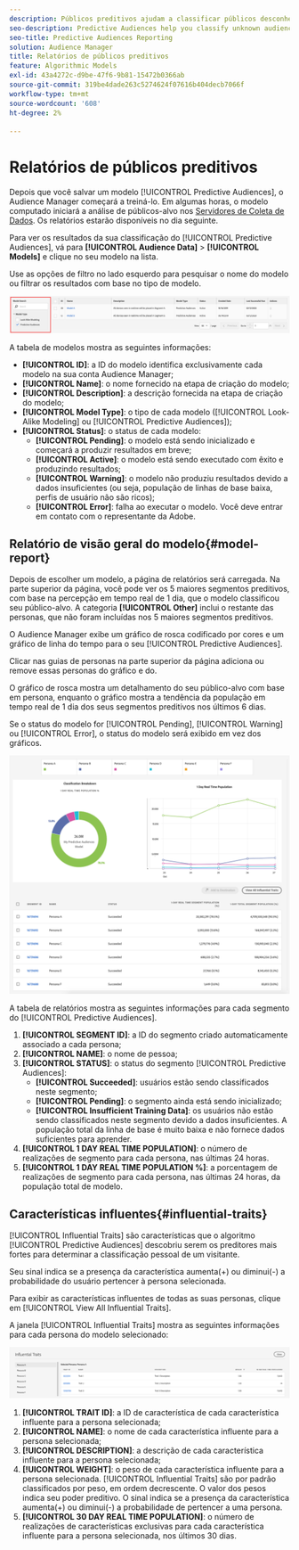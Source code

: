 ```yaml
---
description: Públicos preditivos ajudam a classificar públicos desconhecidos em personas distintas em tempo real, usando a ciência de dados.
seo-description: Predictive Audiences help you classify unknown audiences into distinct personas in real-time, using data science.
seo-title: Predictive Audiences Reporting
solution: Audience Manager
title: Relatórios de públicos preditivos
feature: Algorithmic Models
exl-id: 43a4272c-d9be-47f6-9b81-15472b0366ab
source-git-commit: 319be4dade263c5274624f07616b404decb7066f
workflow-type: tm+mt
source-wordcount: '608'
ht-degree: 2%

---
```


# Relatórios de públicos preditivos

Depois que você salvar um modelo [!UICONTROL Predictive Audiences], o Audience Manager começará a treiná-lo. Em algumas horas, o modelo computado iniciará a análise de públicos-alvo nos [Servidores de Coleta de Dados](https://experienceleague.adobe.com/docs/audience-manager/user-guide/reference/system-components/components-data-collection.html?lang=pt-BR#dcs-pcs). Os relatórios estarão disponíveis no dia seguinte.

Para ver os resultados da sua classificação do [!UICONTROL Predictive Audiences], vá para **[!UICONTROL Audience Data]** > **[!UICONTROL Models]** e clique no seu modelo na lista.

Use as opções de filtro no lado esquerdo para pesquisar o nome do modelo ou filtrar os resultados com base no tipo de modelo.

![filtro-de-públicos-preditivos](assets/predictive-audiences-filter-models.png)

A tabela de modelos mostra as seguintes informações:

* **[!UICONTROL ID]**: a ID do modelo identifica exclusivamente cada modelo na sua conta Audience Manager;
* **[!UICONTROL Name]**: o nome fornecido na etapa de criação do modelo;
* **[!UICONTROL Description]**: a descrição fornecida na etapa de criação do modelo;
* **[!UICONTROL Model Type]**: o tipo de cada modelo ([!UICONTROL Look-Alike Modeling] ou [!UICONTROL Predictive Audiences]);
* **[!UICONTROL Status]**: o status de cada modelo:
   * **[!UICONTROL Pending]**: o modelo está sendo inicializado e começará a produzir resultados em breve;
   * **[!UICONTROL Active]**: o modelo está sendo executado com êxito e produzindo resultados;
   * **[!UICONTROL Warning]**: o modelo não produziu resultados devido a dados insuficientes (ou seja, população de linhas de base baixa, perfis de usuário não são ricos);
   * **[!UICONTROL Error]**: falha ao executar o modelo. Você deve entrar em contato com o representante da Adobe.

## Relatório de visão geral do modelo{#model-report}

Depois de escolher um modelo, a página de relatórios será carregada. Na parte superior da página, você pode ver os 5 maiores segmentos preditivos, com base na percepção em tempo real de 1 dia, que o modelo classificou seu público-alvo. A categoria **[!UICONTROL Other]** inclui o restante das personas, que não foram incluídas nos 5 maiores segmentos preditivos.

O Audience Manager exibe um gráfico de rosca codificado por cores e um gráfico de linha do tempo para o seu [!UICONTROL Predictive Audiences].

Clicar nas guias de personas na parte superior da página adiciona ou remove essas personas do gráfico e do.

O gráfico de rosca mostra um detalhamento do seu público-alvo com base em persona, enquanto o gráfico mostra a tendência da população em tempo real de 1 dia dos seus segmentos preditivos nos últimos 6 dias.

Se o status do modelo for [!UICONTROL Pending], [!UICONTROL Warning] ou [!UICONTROL Error], o status do modelo será exibido em vez dos gráficos.

![relatório-persona-inteligente](assets/predictive-audiences-report.png)

A tabela de relatórios mostra as seguintes informações para cada segmento do [!UICONTROL Predictive Audiences].

1. **[!UICONTROL SEGMENT ID]**: a ID do segmento criado automaticamente associado a cada persona;
1. **[!UICONTROL NAME]**: o nome de pessoa;
1. **[!UICONTROL STATUS]**: o status do segmento [!UICONTROL Predictive Audiences]:
   * **[!UICONTROL Succeeded]**: usuários estão sendo classificados neste segmento;
   * **[!UICONTROL Pending]**: o segmento ainda está sendo inicializado;
   * **[!UICONTROL Insufficient Training Data]**: os usuários não estão sendo classificados neste segmento devido a dados insuficientes. A população total da linha de base é muito baixa e não fornece dados suficientes para aprender.
1. **[!UICONTROL 1 DAY REAL TIME POPULATION]**: o número de realizações de segmento para cada persona, nas últimas 24 horas.
1. **[!UICONTROL 1 DAY REAL TIME POPULATION %]**: a porcentagem de realizações de segmento para cada persona, nas últimas 24 horas, da população total de modelo.

## Características influentes{#influential-traits}

[!UICONTROL Influential Traits] são características que o algoritmo [!UICONTROL Predictive Audiences] descobriu serem os preditores mais fortes para determinar a classificação pessoal de um visitante.

Seu sinal indica se a presença da característica aumenta(+) ou diminui(-) a probabilidade do usuário pertencer à persona selecionada.

Para exibir as características influentes de todas as suas personas, clique em [!UICONTROL View All Influential Traits].

A janela [!UICONTROL Influential Traits] mostra as seguintes informações para cada persona do modelo selecionado:

![características influentes](assets/predictive-audiences-influential-traits.png)

1. **[!UICONTROL TRAIT ID]**: a ID de característica de cada característica influente para a persona selecionada;
1. **[!UICONTROL NAME]**: o nome de cada característica influente para a persona selecionada;
1. **[!UICONTROL DESCRIPTION]**: a descrição de cada característica influente para a persona selecionada;
1. **[!UICONTROL WEIGHT]**: o peso de cada característica influente para a persona selecionada. [!UICONTROL Influential Traits] são por padrão classificados por peso, em ordem decrescente.  O valor dos pesos indica seu poder preditivo. O sinal indica se a presença da característica aumenta(+) ou diminui(-) a probabilidade de pertencer a uma persona.
1. **[!UICONTROL 30 DAY REAL TIME POPULATION]**: o número de realizações de características exclusivas para cada característica influente para a persona selecionada, nos últimos 30 dias.
